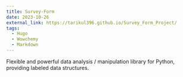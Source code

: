 ```yaml
---
title: Survey-Form
date: 2023-10-26
external_link: https://tarikul396.github.io/Survey_Form_Project/
tags:
  - Hugo
  - Wowchemy
  - Markdown
---
```


Flexible and powerful data analysis / manipulation library for Python, providing labeled data structures.

<!--more-->
